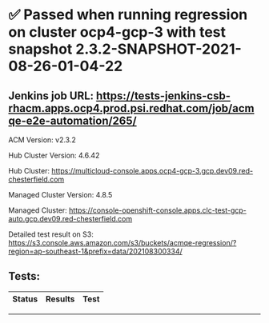 # :white_check_mark: Passed when running regression on cluster ocp4-gcp-3 with test snapshot 2.3.2-SNAPSHOT-2021-08-26-01-04-22 

## Jenkins job URL: https://tests-jenkins-csb-rhacm.apps.ocp4.prod.psi.redhat.com/job/acmqe-e2e-automation/265/


ACM Version: v2.3.2

Hub Cluster Version: 4.6.42

Hub Cluster: https://multicloud-console.apps.ocp4-gcp-3.gcp.dev09.red-chesterfield.com

Managed Cluster Version: 4.8.5

Managed Cluster: https://console-openshift-console.apps.clc-test-gcp-auto.gcp.dev09.red-chesterfield.com

Detailed test result on S3: https://s3.console.aws.amazon.com/s3/buckets/acmqe-regression/?region=ap-southeast-1&prefix=data/202108300334/

## Tests:

|Status|Results|Test|
|---|---|---|


---

